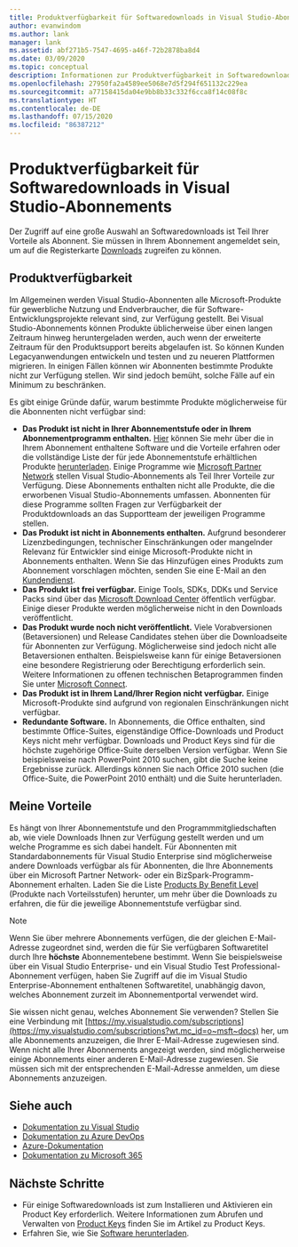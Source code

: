 ```yaml
---
title: Produktverfügbarkeit für Softwaredownloads in Visual Studio-Abonnements | Microsoft-Dokumentation
author: evanwindom
ms.author: lank
manager: lank
ms.assetid: abf271b5-7547-4695-a46f-72b2878ba8d4
ms.date: 03/09/2020
ms.topic: conceptual
description: Informationen zur Produktverfügbarkeit in Softwaredownloads für Visual Studio-Abonnements
ms.openlocfilehash: 27950fa2a4589ee5068e7d5f294f651132c229ea
ms.sourcegitcommit: a77158415da04e9bb8b33c332f6cca8f14c08f8c
ms.translationtype: HT
ms.contentlocale: de-DE
ms.lasthandoff: 07/15/2020
ms.locfileid: "86387212"
---
```

# <a name="product-availability-for-software-downloads-in-visual-studio-subscriptions"></a>Produktverfügbarkeit für Softwaredownloads in Visual Studio-Abonnements
Der Zugriff auf eine große Auswahl an Softwaredownloads ist Teil Ihrer Vorteile als Abonnent.
Sie müssen in Ihrem Abonnement angemeldet sein, um auf die Registerkarte [Downloads](https://my.visualstudio.com/downloads?wt.mc_id=o~msft~docs) zugreifen zu können.

## <a name="product-availability"></a>Produktverfügbarkeit
Im Allgemeinen werden Visual Studio-Abonnenten alle Microsoft-Produkte für gewerbliche Nutzung und Endverbraucher, die für Software-Entwicklungsprojekte relevant sind, zur Verfügung gestellt. Bei Visual Studio-Abonnements können Produkte üblicherweise über einen langen Zeitraum hinweg heruntergeladen werden, auch wenn der erweiterte Zeitraum für den Produktsupport bereits abgelaufen ist. So können Kunden Legacyanwendungen entwickeln und testen und zu neueren Plattformen migrieren. In einigen Fällen können wir Abonnenten bestimmte Produkte nicht zur Verfügung stellen. Wir sind jedoch bemüht, solche Fälle auf ein Minimum zu beschränken.

Es gibt einige Gründe dafür, warum bestimmte Produkte möglicherweise für die Abonnenten nicht verfügbar sind:

- **Das Produkt ist nicht in Ihrer Abonnementstufe oder in Ihrem Abonnementprogramm enthalten.** [Hier](https://visualstudio.microsoft.com/vs/pricing/) können Sie mehr über die in Ihrem Abonnement enthaltene Software und die Vorteile erfahren oder die vollständige Liste der für jede Abonnementstufe erhältlichen Produkte [herunterladen](https://download.microsoft.com/download/1/5/4/15454442-CF17-47B9-A65D-DF84EF88511B/Products_by_Benefit_Level.xlsx). Einige Programme wie [Microsoft Partner Network](https://partner.microsoft.com/) stellen Visual Studio-Abonnements als Teil Ihrer Vorteile zur Verfügung.  Diese Abonnements enthalten nicht alle Produkte, die die erworbenen Visual Studio-Abonnements umfassen. Abonnenten für diese Programme sollten Fragen zur Verfügbarkeit der Produktdownloads an das Supportteam der jeweiligen Programme stellen.
- **Das Produkt ist nicht in Abonnements enthalten.** Aufgrund besonderer Lizenzbedingungen, technischer Einschränkungen oder mangelnder Relevanz für Entwickler sind einige Microsoft-Produkte nicht in Abonnements enthalten. Wenn Sie das Hinzufügen eines Produkts zum Abonnement vorschlagen möchten, senden Sie eine E-Mail an den [Kundendienst](https://visualstudio.microsoft.com/subscriptions/support/).
- **Das Produkt ist frei verfügbar.** Einige Tools, SDKs, DDKs und Service Packs sind über das [Microsoft Download Center](https://www.microsoft.com/download) öffentlich verfügbar. Einige dieser Produkte werden möglicherweise nicht in den Downloads veröffentlicht.
- **Das Produkt wurde noch nicht veröffentlicht.**  Viele Vorabversionen (Betaversionen) und Release Candidates stehen über die Downloadseite für Abonnenten zur Verfügung. Möglicherweise sind jedoch nicht alle Betaversionen enthalten. Beispielsweise kann für einige Betaversionen eine besondere Registrierung oder Berechtigung erforderlich sein. Weitere Informationen zu offenen technischen Betaprogrammen finden Sie unter [Microsoft Connect](https://connect.microsoft.com/).
- **Das Produkt ist in Ihrem Land/Ihrer Region nicht verfügbar.** Einige Microsoft-Produkte sind aufgrund von regionalen Einschränkungen nicht verfügbar.
- **Redundante Software.** In Abonnements, die Office enthalten, sind bestimmte Office-Suites, eigenständige Office-Downloads und Product Keys nicht mehr verfügbar. Downloads und Product Keys sind für die höchste zugehörige Office-Suite derselben Version verfügbar.  Wenn Sie beispielsweise nach PowerPoint 2010 suchen, gibt die Suche keine Ergebnisse zurück.  Allerdings können Sie nach Office 2010 suchen (die Office-Suite, die PowerPoint 2010 enthält) und die Suite herunterladen.

## <a name="what-do-i-get"></a>Meine Vorteile
Es hängt von Ihrer Abonnementstufe und den Programmmitgliedschaften ab, wie viele Downloads Ihnen zur Verfügung gestellt werden und um welche Programme es sich dabei handelt.  Für Abonnenten mit Standardabonnements für Visual Studio Enterprise sind möglicherweise andere Downloads verfügbar als für Abonnenten, die Ihre Abonnements über ein Microsoft Partner Network- oder ein BizSpark-Programm-Abonnement erhalten.  Laden Sie die Liste [Products By Benefit Level](https://download.microsoft.com/download/1/5/4/15454442-CF17-47B9-A65D-DF84EF88511B/Visual_Studio_by_Subscription_Level.xlsx) (Produkte nach Vorteilsstufen) herunter, um mehr über die Downloads zu erfahren, die für die jeweilige Abonnementstufe verfügbar sind.

> [!NOTE]
> Wenn Sie über mehrere Abonnements verfügen, die der gleichen E-Mail-Adresse zugeordnet sind, werden die für Sie verfügbaren Softwaretitel durch Ihre **höchste** Abonnementebene bestimmt.  Wenn Sie beispielsweise über ein Visual Studio Enterprise- und ein Visual Studio Test Professional-Abonnement verfügen, haben Sie Zugriff auf die im Visual Studio Enterprise-Abonnement enthaltenen Softwaretitel, unabhängig davon, welches Abonnement zurzeit im Abonnementportal verwendet wird. 

Sie wissen nicht genau, welches Abonnement Sie verwenden?  Stellen Sie eine Verbindung mit [https://my.visualstudio.com/subscriptions](https://my.visualstudio.com/subscriptions?wt.mc_id=o~msft~docs) her, um alle Abonnements anzuzeigen, die Ihrer E-Mail-Adresse zugewiesen sind. Wenn nicht alle Ihrer Abonnements angezeigt werden, sind möglicherweise einige Abonnements einer anderen E-Mail-Adresse zugewiesen.  Sie müssen sich mit der entsprechenden E-Mail-Adresse anmelden, um diese Abonnements anzuzeigen.

## <a name="see-also"></a>Siehe auch
- [Dokumentation zu Visual Studio](https://docs.microsoft.com/visualstudio/)
- [Dokumentation zu Azure DevOps](https://docs.microsoft.com/azure/devops/)
- [Azure-Dokumentation](https://docs.microsoft.com/azure/)
- [Dokumentation zu Microsoft 365](https://docs.microsoft.com/microsoft-365/)

## <a name="next-steps"></a>Nächste Schritte
- Für einige Softwaredownloads ist zum Installieren und Aktivieren ein Product Key erforderlich.  Weitere Informationen zum Abrufen und Verwalten von [Product Keys](product-keys.md) finden Sie im Artikel zu Product Keys. 
- Erfahren Sie, wie Sie [Software herunterladen](download-software.md).